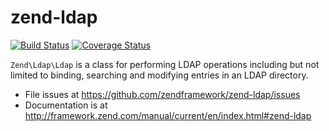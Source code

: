# zend-ldap

[![Build Status](https://secure.travis-ci.org/zendframework/zend-ldap.svg?branch=master)](https://secure.travis-ci.org/zendframework/zend-ldap)
[![Coverage Status](https://coveralls.io/repos/zendframework/zend-ldap/badge.svg?branch=master)](https://coveralls.io/r/zendframework/zend-ldap?branch=master)

`Zend\Ldap\Ldap` is a class for performing LDAP operations including but not
limited to binding, searching and modifying entries in an LDAP directory.


- File issues at https://github.com/zendframework/zend-ldap/issues
- Documentation is at http://framework.zend.com/manual/current/en/index.html#zend-ldap
